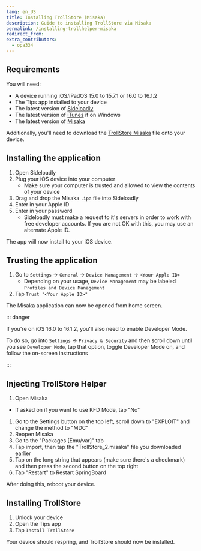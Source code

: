 ```yaml
---
lang: en_US
title: Installing TrollStore (Misaka)
description: Guide to installing TrollStore via Misaka
permalink: /installing-trollhelper-misaka
redirect_from:
extra_contributors:
  - opa334
---
```


## Requirements

You will need:
- A device running iOS/iPadOS 15.0 to 15.7.1 or 16.0 to 16.1.2
- The Tips app installed to your device
- The latest version of [Sideloadly](https://sideloadly.io/)
- The latest version of [iTunes](https://www.apple.com/itunes/download/win32) if on Windows
- The latest version of [Misaka](https://github.com/straight-tamago/misaka/releases/latest)

Additionally, you'll need to download the [TrollStore Misaka](https://cdn.discordapp.com/attachments/1157666534630625380/1178798853185622026/TrollStore_2.misaka) file onto your device.

## Installing the application

1. Open Sideloadly
1. Plug your iOS device into your computer
    - Make sure your computer is trusted and allowed to view the contents of your device
1. Drag and drop the Misaka `.ipa` file into Sideloadly
1. Enter in your Apple ID
1. Enter in your password
    - Sideloadly must make a request to it's servers in order to work with free developer accounts. If you are not OK with this, you may use an alternate Apple ID.

The app will now install to your iOS device.

## Trusting the application

1. Go to `Settings` -> `General` -> `Device Management` -> `<Your Apple ID>`
    - Depending on your usage, `Device Management` may be labeled `Profiles and Device Management`
1. Tap `Trust "<Your Apple ID>"`

The Misaka application can now be opened from home screen.

::: danger

If you're on iOS 16.0 to 16.1.2, you'll also need to enable Developer Mode.

To do so, go into `Settings` -> `Privacy & Security` and then scroll down until you see `Developer Mode`, tap that option, toggle Developer Mode on, and follow the on-screen instructions

:::

## Injecting TrollStore Helper

1. Open Misaka
  - If asked on if you want to use KFD Mode, tap "No"
1. Go to the Settings button on the top left, scroll down to "EXPLOIT" and change the method to "MDC"
1. Reopen Misaka
1. Go to the "Packages [Emu/var]" tab
1. Tap import, then tap the "TrollStore_2.misaka" file you downloaded earlier
1. Tap on the long string that appears (make sure there's a checkmark) and then press the second button on the top right
1. Tap "Restart" to Restart SpringBoard

After doing this, reboot your device.

## Installing TrollStore

1. Unlock your device
1. Open the Tips app
1. Tap `Install TrollStore`

Your device should respring, and TrollStore should now be installed.
